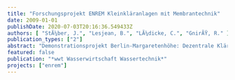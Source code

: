 ```yaml
---
title: "Forschungsprojekt ENREM Kleinkläranlagen mit Membrantechnik"
date: 2009-01-01
publishDate: 2020-07-03T20:16:36.549433Z
authors: [ "StÃ¼ber, J.", "Lesjean, B.", "LÃ¼dicke, C.", "GnirÃŸ, R." ]
publication_types: ["2"]
abstract: "Demonstrationsprojekt Berlin-Margaretenhöhe: Dezentrale Klärtechnik vor Ort erprobt und auf Wirtschaftlichkeit geprüft."
featured: false
publication: "*wwt Wasserwirtschaft Wassertechnik*"
projects: ["enrem"]
---
```


